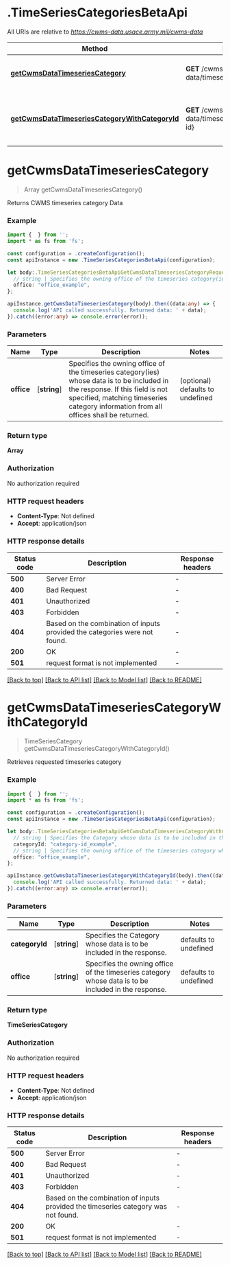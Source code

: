 # .TimeSeriesCategoriesBetaApi

All URIs are relative to *https://cwms-data.usace.army.mil/cwms-data*

Method | HTTP request | Description
------------- | ------------- | -------------
[**getCwmsDataTimeseriesCategory**](TimeSeriesCategoriesBetaApi.md#getCwmsDataTimeseriesCategory) | **GET** /cwms-data/timeseries/category | Get cwmsData timeseries category
[**getCwmsDataTimeseriesCategoryWithCategoryId**](TimeSeriesCategoriesBetaApi.md#getCwmsDataTimeseriesCategoryWithCategoryId) | **GET** /cwms-data/timeseries/category/{category-id} | Get cwmsData timeseries category with categoryId


# **getCwmsDataTimeseriesCategory**
> Array<TimeSeriesCategory> getCwmsDataTimeseriesCategory()

Returns CWMS timeseries category Data

### Example


```typescript
import {  } from '';
import * as fs from 'fs';

const configuration = .createConfiguration();
const apiInstance = new .TimeSeriesCategoriesBetaApi(configuration);

let body:.TimeSeriesCategoriesBetaApiGetCwmsDataTimeseriesCategoryRequest = {
  // string | Specifies the owning office of the timeseries category(ies) whose data is to be included in the response. If this field is not specified, matching timeseries category information from all offices shall be returned. (optional)
  office: "office_example",
};

apiInstance.getCwmsDataTimeseriesCategory(body).then((data:any) => {
  console.log('API called successfully. Returned data: ' + data);
}).catch((error:any) => console.error(error));
```


### Parameters

Name | Type | Description  | Notes
------------- | ------------- | ------------- | -------------
 **office** | [**string**] | Specifies the owning office of the timeseries category(ies) whose data is to be included in the response. If this field is not specified, matching timeseries category information from all offices shall be returned. | (optional) defaults to undefined


### Return type

**Array<TimeSeriesCategory>**

### Authorization

No authorization required

### HTTP request headers

 - **Content-Type**: Not defined
 - **Accept**: application/json


### HTTP response details
| Status code | Description | Response headers |
|-------------|-------------|------------------|
**500** | Server Error |  -  |
**400** | Bad Request |  -  |
**401** | Unauthorized |  -  |
**403** | Forbidden |  -  |
**404** | Based on the combination of inputs provided the categories were not found. |  -  |
**200** | OK |  -  |
**501** | request format is not implemented |  -  |

[[Back to top]](#) [[Back to API list]](README.md#documentation-for-api-endpoints) [[Back to Model list]](README.md#documentation-for-models) [[Back to README]](README.md)

# **getCwmsDataTimeseriesCategoryWithCategoryId**
> TimeSeriesCategory getCwmsDataTimeseriesCategoryWithCategoryId()

Retrieves requested timeseries category

### Example


```typescript
import {  } from '';
import * as fs from 'fs';

const configuration = .createConfiguration();
const apiInstance = new .TimeSeriesCategoriesBetaApi(configuration);

let body:.TimeSeriesCategoriesBetaApiGetCwmsDataTimeseriesCategoryWithCategoryIdRequest = {
  // string | Specifies the Category whose data is to be included in the response.
  categoryId: "category-id_example",
  // string | Specifies the owning office of the timeseries category whose data is to be included in the response.
  office: "office_example",
};

apiInstance.getCwmsDataTimeseriesCategoryWithCategoryId(body).then((data:any) => {
  console.log('API called successfully. Returned data: ' + data);
}).catch((error:any) => console.error(error));
```


### Parameters

Name | Type | Description  | Notes
------------- | ------------- | ------------- | -------------
 **categoryId** | [**string**] | Specifies the Category whose data is to be included in the response. | defaults to undefined
 **office** | [**string**] | Specifies the owning office of the timeseries category whose data is to be included in the response. | defaults to undefined


### Return type

**TimeSeriesCategory**

### Authorization

No authorization required

### HTTP request headers

 - **Content-Type**: Not defined
 - **Accept**: application/json


### HTTP response details
| Status code | Description | Response headers |
|-------------|-------------|------------------|
**500** | Server Error |  -  |
**400** | Bad Request |  -  |
**401** | Unauthorized |  -  |
**403** | Forbidden |  -  |
**404** | Based on the combination of inputs provided the timeseries category was not found. |  -  |
**200** | OK |  -  |
**501** | request format is not implemented |  -  |

[[Back to top]](#) [[Back to API list]](README.md#documentation-for-api-endpoints) [[Back to Model list]](README.md#documentation-for-models) [[Back to README]](README.md)


